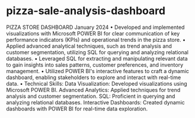 # pizza-sale-analysis-dashboard
PIZZA STORE DASHBOARD						       January 2024
•	Developed and implemented visualizations with Microsoft POWER BI for clear communication of key performance indicators (KPIs) and operational trends in the pizza store.
•	Applied advanced analytical techniques, such as trend analysis and customer segmentation, utilizing SQL for querying and analyzing relational databases.
•	Leveraged SQL for extracting and manipulating relevant data to gain insights into sales patterns, customer preferences, and inventory management.
•	Utilized POWER BI's interactive features to craft a dynamic dashboard, enabling stakeholders to explore and interact with real-time data.
•	Technical Skills:
	Data Visualization: Developed visualizations using Microsoft POWER BI.
	Advanced Analytics: Applied techniques for trend analysis and customer segmentation.
	SQL: Proficient in querying and analyzing relational databases.
	Interactive Dashboards: Created dynamic dashboards with POWER BI for real-time data exploration.
